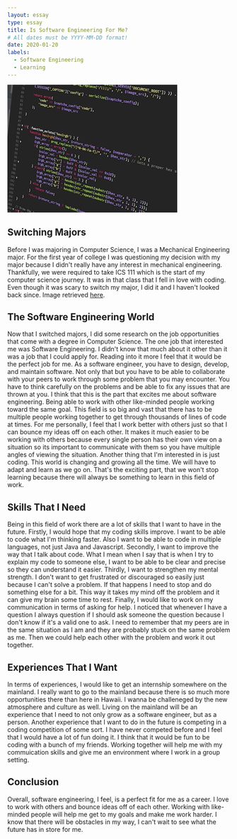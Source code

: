 ```yaml
---
layout: essay
type: essay
title: Is Software Engineering For Me?
# All dates must be YYYY-MM-DD format!
date: 2020-01-20
labels:
  - Software Engineering 
  - Learning
---
```


<img class="ui medium right floated rounded image" src="../images/software.png">

## Switching Majors

Before I was majoring in Computer Science, I was a Mechanical Engineering major. For the first year of college I was questioning my decision with my major because I didn't really have any interest in mechanical engineering. Thankfully, we were required to take ICS 111 which is the start of my computer science journey. It was in that class that I fell in love with coding. Even though it was scary to switch my major, I did it and I haven't looked back since. Image retrieved [here](https://www.microsoft.com/en-us/research/group/research-software-engineering-rise/).

## The Software Engineering World

Now that I switched majors, I did some research on the job opportunities that come with a degree in Computer Science. The one job that interested me was Software Engineering. I didn't know that much about it other than it was a job that I could apply for. Reading into it more I feel that it would be the perfect job for me. As a software engineer, you have to design, develop, and maintain software. Not only that but you have to be able to collaborate with your peers to work through some problem that you may encounter. You have to think carefully on the problems and be able to fix any issues that are thrown at you. I think that this is the part that excites me about software engineering. Being able to work with other like-minded people working toward the same goal. This field is so big and vast that there has to be multiple people working together to get through thousands of lines of code at times. For me personally, I feel that I work better with others just so that I can bounce my ideas off on each other. It makes it much easier to be working with others because every single person has their own view on a situation so its important to communicate with them so you have multiple angles of viewing the situation. Another thing that I'm interested in is just coding. This world is changing and growing all the time. We will have to adapt and learn as we go on. That's the exciting part, that we won't stop learning because there will always be something to learn in this field of work. 

## Skills That I Need

Being in this field of work there are a lot of skills that I want to have in the future. Firstly, I would hope that my coding skills improve. I want to be able to code what I'm thinking faster. Also I want to be able to code in multiple languages, not just Java and Javascript. Secondly, I want to improve the way that I talk about code. What I mean when I say that is when I try to explain my code to someone else, I want to be able to be clear and precise so they can understand it easier. Thirdly, I want to strengthen my mental strength. I don't want to get frustrated or discouraged so easily just because I can't solve a problem. If that happens I need to stop and do something else for a bit. This way it takes my mind off the problem and it can give my brain some time to rest. Finally, I would like to work on my communication in terms of asking for help. I noticed that whenever I have a question I always question if I should ask someone the question because I don't know if it's a valid one to ask. I need to remember that my peers are in the same situation as I am and they are probably stuck on the same problem as me. Then we could help each other with the problem and work it out together.

## Experiences That I Want

In terms of experiences, I would like to get an internship somewhere on the mainland. I really want to go to the mainland because there is so much more opportunities there than here in Hawaii. I wanna be challeneged by the new atmosphere and culture as well. Living on the mainland will be an experience that I need to not only grow as a software engineer, but as a person. Another experience that I want to do in the future is competing in a coding competition of some sort. I have never competed before and I feel that I would have a lot of fun doing it. I think that it would be fun to be coding with a bunch of my friends. Working together will help me with my commuication skills and give me an environment where I work in a group setting.

## Conclusion

Overall, software engineering, I feel, is a perfect fit for me as a career. I love to work with others and bounce ideas off of each other. Working with like-minded people will help me get to my goals and make me work harder. I know that there will be obstacles in my way, I can't wait to see what the future has in store for me.
